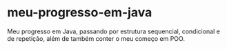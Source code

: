 # meu-progresso-em-java
Meu progresso em Java, passando por estrutura sequencial, condicional e de repetição, além de também conter o meu começo em POO.
